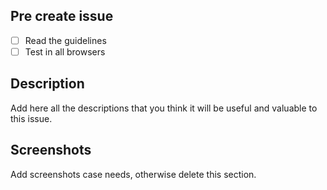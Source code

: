## Pre create issue

- [ ] Read the guidelines
- [ ] Test in all browsers

## Description

Add here all the descriptions that you think it will be useful and valuable to this issue.

## Screenshots

Add screenshots case needs, otherwise delete this section.